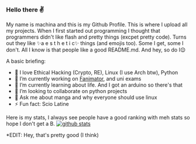 ### Hello there ✌️

My name is machina and this is my Github Profile. This is where I upload all my projects. When I first started out programming I thought that programmers didn't like flash and pretty things (excpet pretty code). Turns out they like ✨a e s t h e t i c✨ things (and emojis too). Some I get, some I don't. All I know is that people like a good README.md. And hey, so do I😌

A basic briefing:

- 💙 I love Ethical Hacking (Crypto, RE), Linux (I use Arch btw), Python
- 🔭 I’m currently working on [Fanimator](https://github.com/Ckrielle/Faminator), and uni exams
- 🌱 I’m currently learning about life. And I got an arduino so there's that
- 👯 I’m looking to collaborate on python projects
- 💬 Ask me about manga and why everyone should use linux
- ⚡ Fun fact: Scio Latine

Here is my stats, I always see people have a good ranking with meh stats so hope I don't get a B.
[![github stats](https://github-readme-stats.vercel.app/api?username=Ckrielle)](https://github.com/anuraghazra/github-readme-stats)

*EDIT: Hey, that's pretty good (I think)
